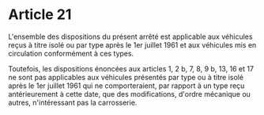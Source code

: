 # Article 21

L'ensemble des dispositions du présent arrêté est applicable aux véhicules reçus à titre isolé ou par type après le 1er juillet 1961 et aux véhicules mis en circulation conformément à ces types.

Toutefois, les dispositions énoncées aux articles 1, 2 b, 7, 8, 9 b, 13, 16 et 17 ne sont pas applicables aux véhicules présentés par type ou à titre isolé après le 1er juillet 1961 qui ne comporteraient, par rapport à un type reçu antérieurement à cette date, que des modifications, d'ordre mécanique ou autres, n'intéressant pas la carrosserie.
